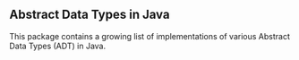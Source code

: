 ## Abstract Data Types in Java
This package contains a growing list of implementations of various Abstract Data Types (ADT) in Java.